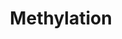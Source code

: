 ---
annotations:
- type: Pathway Ontology
  value: classic metabolic pathway
authors:
- MaintBot
- Elisa
- Eweitz
description: ''
last-edited: 2021-05-25
organisms:
- Canis familiaris
redirect_from:
- /index.php/Pathway:WP1109
- /instance/WP1109
schema-jsonld:
- '@context': https://schema.org/
  '@id': https://wikipathways.github.io/pathways/WP1109.html
  '@type': Dataset
  creator:
    '@type': Organization
    name: WikiPathways
  description: ''
  keywords:
  - N-methylated substrate
  - S-methylated substrate
  - HNMT
  - O-methylated substrate
  - L-Methionine
  - MAT2B
  - S-Adenosylhomocysteine
  - PNMT
  - NNMT
  - S-Adenosylmethionine
  - Phosphate
  - INMT
  - ATP
  - NP_001004074.1
  - TPMT_CANFA
  - MAT1A
  - Substrate
  - MAT2A
  license: CC0
  name: Methylation
seo: CreativeWork
title: Methylation
wpid: WP1109
---